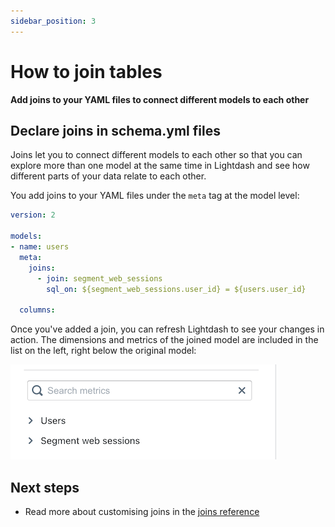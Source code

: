 ```yaml
---
sidebar_position: 3
---
```


# How to join tables

**Add joins to your YAML files to connect different models to each other**

## Declare joins in schema.yml files

Joins let you to connect different models to each other so that you can explore more than one model at the same time in Lightdash and see how different parts of your data relate to each other.

You add joins to your YAML files under the `meta` tag at the model level:

```yaml
version: 2

models:
- name: users
  meta:
    joins:
      - join: segment_web_sessions
        sql_on: ${segment_web_sessions.user_id} = ${users.user_id}

  columns:
```

Once you've added a join, you can refresh Lightdash to see your changes in action. The dimensions and metrics of the joined model are included in the list on the left, right below the original model:

![screenshot-joined-tables](assets/screenshot-joined-tables.png)

## Next steps

* Read more about customising joins in the [joins reference](../references/joins.md)
